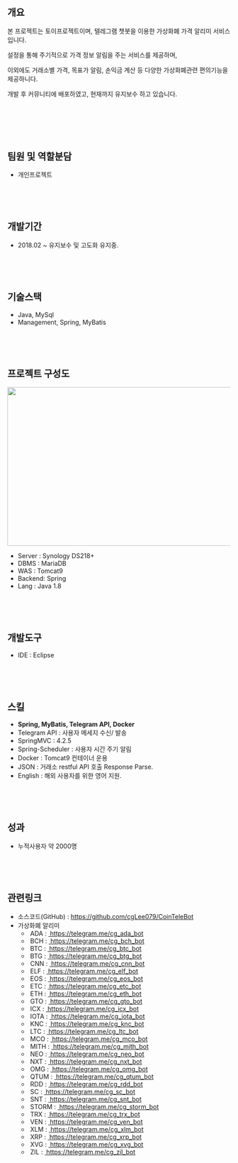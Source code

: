 <p><img alt="" src="http://www.changoos.com/uploaded/project/image/PL9SIU181224235523.PNG"/></p>


<h2><strong>개요</strong></h2>

<p>본 프로젝트는 토이프로젝트이며, 텔레그램 챗봇을&nbsp;이용한 가상화폐 가격 알리미 서비스입니다.</p>

<p>설정을 통해 주기적으로 가격 정보&nbsp;알림을 주는 서비스를 제공하며,</p>

<p>이외에도 거래소별 가격, 목표가 알림, 손익금 계산 등 다양한 가상화폐관련 편의기능을 제공하니다.</p>

<p>개발 후 커뮤니티에 배포하였고, 현재까지 유지보수 하고 있습니다.</p>

<p>&nbsp;</p>

<h2>&nbsp;</h2>

<h2><strong>팀원 및 역할분담</strong></h2>

<ul>
	<li>개인프로젝트</li>
</ul>

<p>&nbsp;</p>

<p>&nbsp;</p>

<h2><strong>개발기간</strong></h2>

<ul>
	<li>2018.02 ~ 유지보수 및 고도화 유지중.</li>
</ul>

<p>&nbsp;</p>

<p>&nbsp;</p>

<h2>기술스택</h2>

<ul>
	<li>Java, MySql</li>
	<li>Management, Spring, MyBatis</li>
</ul>

<p>&nbsp;</p>

<p>&nbsp;</p>

<h2><strong>프로젝트 구성도</strong></h2>

<p><img alt="" src="/uploaded/project/image/VZKRPS181224235523.JPG" style="height:358px; width:640px"/></p>

<ul>
	<li>Server : Synology DS218+</li>
	<li>DBMS : MariaDB</li>
	<li>WAS&nbsp;: Tomcat9</li>
	<li>Backend: Spring</li>
	<li>Lang : Java 1.8</li>
</ul>

<p>&nbsp;</p>

<p>&nbsp;</p>

<h2><strong><span style="color:null">개발도구</span></strong></h2>

<ul>
	<li><span style="color:null">IDE : Eclipse</span></li>
</ul>

<p>&nbsp;</p>

<p>&nbsp;</p>

<h2><strong>스킬</strong></h2>

<ul>
	<li><strong>Spring, MyBatis, Telegram API, Docker</strong></li>
	<li>Telegram API : 사용자 메세지 수신/ 발송</li>
	<li>SpringMVC : 4.2.5</li>
	<li>Spring-Scheduler : 사용자 시간 주기 알림</li>
	<li>Docker : Tomcat9 컨테이너 운용</li>
	<li>JSON : 거래소 restful API 호출 Response Parse.</li>
	<li>English : 해외 사용자를 위한 영어 지원.</li>
</ul>


<p>&nbsp;</p>

<p>&nbsp;</p>

<h2><strong>성과</strong></h2>

<ul>
	<li>누적사용자 약 2000명</li>
</ul>

<p>&nbsp;</p>

<p>&nbsp;</p>


<h2><strong>관련링크</strong></h2>

<ul>
	<li>소스코드(GitHub) :&nbsp;<a href="https://github.com/cgLee079/CoinTeleBot">https://github.com/cgLee079/CoinTeleBot</a></li>
	<li>가상화폐 알리미&nbsp;
	<ul>
		<li>&nbsp;ADA :&nbsp;<a href="https://telegram.me/cg_ada_bot"> https://telegram.me/cg_ada_bot</a></li>
		<li>&nbsp;BCH :&nbsp;<a href="https://telegram.me/cg_bch_bot"> https://telegram.me/cg_bch_bot</a></li>
		<li>&nbsp;BTC :&nbsp;<a href="https://telegram.me/cg_btc_bot"> https://telegram.me/cg_btc_bot</a></li>
		<li>&nbsp;BTG :&nbsp;<a href="https://telegram.me/cg_btg_bot"> https://telegram.me/cg_btg_bot</a></li>
		<li>&nbsp;CNN :&nbsp;<a href="https://telegram.me/cg_cnn_bot"> https://telegram.me/cg_cnn_bot</a></li>
		<li>&nbsp;ELF :&nbsp;<a href="https://telegram.me/cg_elf_bot"> https://telegram.me/cg_elf_bot</a></li>
		<li>&nbsp;EOS :&nbsp;<a href="https://telegram.me/cg_eos_bot"> https://telegram.me/cg_eos_bot</a></li>
		<li>&nbsp;ETC :&nbsp;<a href="https://telegram.me/cg_etc_bot"> https://telegram.me/cg_etc_bot</a></li>
		<li>&nbsp;ETH :&nbsp;<a href="https://telegram.me/cg_eth_bot"> https://telegram.me/cg_eth_bot</a></li>
		<li>&nbsp;GTO :&nbsp;<a href="https://telegram.me/cg_gto_bot"> https://telegram.me/cg_gto_bot</a></li>
		<li>&nbsp;ICX :&nbsp;<a href="https://telegram.me/cg_icx_bot"> https://telegram.me/cg_icx_bot</a></li>
		<li>&nbsp;IOTA :&nbsp;<a href="https://telegram.me/cg_iota_bot"> https://telegram.me/cg_iota_bot</a></li>
		<li>&nbsp;KNC :&nbsp;<a href="https://telegram.me/cg_knc_bot"> https://telegram.me/cg_knc_bot</a></li>
		<li>&nbsp;LTC :&nbsp;<a href="https://telegram.me/cg_ltc_bot"> https://telegram.me/cg_ltc_bot</a></li>
		<li>&nbsp;MCO :&nbsp;<a href="https://telegram.me/cg_mco_bot"> https://telegram.me/cg_mco_bot</a></li>
		<li>&nbsp;MITH :&nbsp;<a href="https://telegram.me/cg_mith_bot"> https://telegram.me/cg_mith_bot</a></li>
		<li>&nbsp;NEO :&nbsp;<a href="https://telegram.me/cg_neo_bot"> https://telegram.me/cg_neo_bot</a></li>
		<li>&nbsp;NXT :&nbsp;<a href="https://telegram.me/cg_nxt_bot"> https://telegram.me/cg_nxt_bot</a></li>
		<li>&nbsp;OMG :&nbsp;<a href="https://telegram.me/cg_omg_bot"> https://telegram.me/cg_omg_bot</a></li>
		<li>&nbsp;QTUM :&nbsp;<a href="https://telegram.me/cg_qtum_bot"> https://telegram.me/cg_qtum_bot</a></li>
		<li>&nbsp;RDD :&nbsp;<a href="https://telegram.me/cg_rdd_bot"> https://telegram.me/cg_rdd_bot</a></li>
		<li>&nbsp;SC :&nbsp;<a href="https://telegram.me/cg_sc_bot"> https://telegram.me/cg_sc_bot</a></li>
		<li>&nbsp;SNT :&nbsp;<a href="https://telegram.me/cg_snt_bot"> https://telegram.me/cg_snt_bot</a></li>
		<li>&nbsp;STORM :&nbsp;<a href="https://telegram.me/cg_storm_bot"> https://telegram.me/cg_storm_bot</a></li>
		<li>&nbsp;TRX :&nbsp;<a href="https://telegram.me/cg_trx_bot"> https://telegram.me/cg_trx_bot</a></li>
		<li>&nbsp;VEN :&nbsp;<a href="https://telegram.me/cg_ven_bot"> https://telegram.me/cg_ven_bot</a></li>
		<li>&nbsp;XLM :&nbsp;<a href="https://telegram.me/cg_xlm_bot"> https://telegram.me/cg_xlm_bot</a></li>
		<li>&nbsp;XRP :&nbsp;<a href="https://telegram.me/cg_xrp_bot"> https://telegram.me/cg_xrp_bot</a></li>
		<li>&nbsp;XVG :&nbsp;<a href="https://telegram.me/cg_xvg_bot"> https://telegram.me/cg_xvg_bot</a></li>
		<li>&nbsp;ZIL :&nbsp;<a href="https://telegram.me/cg_zil_bot"> https://telegram.me/cg_zil_bot</a></li>
	</ul>
	</li>
</ul>

<p>&nbsp;</p>

<h2><br/>
&nbsp;</h2>

<p>&nbsp;</p>

<p>&nbsp;</p>
